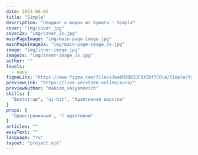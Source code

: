 ```yaml
---
date: 2023-06-02
title: "Simple"
description: "Лендинг о вещах из бумаги - Simple"
cover: "img/cover.jpg"
cover2x: "img/cover_2x.jpg"
mainPageImage: "img/main-page-image.jpg"
mainPageImage2x: "img/main-page-image_2x.jpg"
image: "img/inner-image.jpg"
image2x: "img/inner-image_2x.jpg"
author: ""
levels:
  - easy
figmaLink: "https://www.figma.com/file/sJwabNIQ83JF9XIGfYCOl4/Simple?type=design&node-id=0%3A1&t=TmXGojm5x792sypv-1"
previewLink: "https://live.verstaem.online/aura/"
previewAuthor: "maksim_vasyanovich"
skills: [
  "Bootstrap", "ui-kit", "Адаптивная верстка"
]
props: [
  'Одностраничный', 'С адаптивом'
]
articles: ""
easyText: ""
language: "ru"
layout: "project.njk"
---
```

